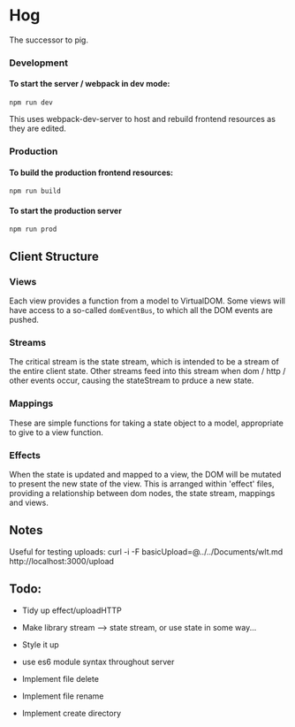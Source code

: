 # Hog

The successor to pig.

### Development

#### To start the server / webpack in dev mode:

```
npm run dev
```

This uses webpack-dev-server to host and rebuild frontend resources as they are
edited.

### Production

#### To build the production frontend resources:

```
npm run build
```

#### To start the production server

```
npm run prod
```

## Client Structure

### Views

Each view provides a function from a model to VirtualDOM. Some views will have
access to a so-called `domEventBus`, to which all the DOM events are pushed.

### Streams

The critical stream is the state stream, which is intended to be a stream of the
entire client state. Other streams feed into this stream when dom / http / other
events occur, causing the stateStream to prduce a new state.

### Mappings

These are simple functions for taking a state object to a model, appropriate to
give to a view function.

### Effects

When the state is updated and mapped to a view, the DOM will be mutated to
present the new state of the view. This is arranged within 'effect' files,
providing a relationship between dom nodes, the state stream, mappings and
views.

## Notes

Useful for testing uploads:
curl -i -F basicUpload=@../../Documents/wlt.md http://localhost:3000/upload

## Todo:

- Tidy up effect/uploadHTTP
- Make library stream --> state stream, or use state in some way...

- Style it up
- use es6 module syntax throughout server
- Implement file delete
- Implement file rename
- Implement create directory

